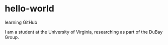 # hello-world
learning GitHub

I am a student at the University of Virginia, researching as part of the DuBay Group.
